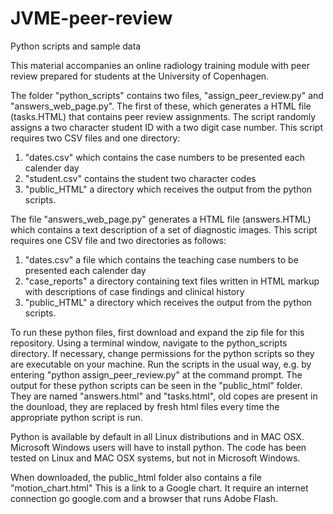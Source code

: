 # JVME-peer-review
Python scripts and sample data

This material accompanies an  online radiology training module with peer review prepared for students at the University of Copenhagen.  

The folder "python_scripts" contains two files,  "assign_peer_review.py" and "answers_web_page.py".  The first of these,   which generates a HTML file (tasks.HTML) that  contains  peer review assignments. The script randomly assigns  a two character student ID with a two digit case number.  This script requires two CSV files and one directory: 

1. "dates.csv" which contains the case numbers to be presented each calender day
2. "student.csv" contains the student two character codes
3. "public_HTML" a directory which receives the output from the python scripts.


The file "answers_web_page.py"  generates a HTML file (answers.HTML) which contains a text description of a set of diagnostic images. This script requires one CSV file and two directories as follows:

1. "dates.csv" a file which contains the teaching case numbers to be presented each calender day
2. "case_reports" a directory containing text files written in HTML markup with descriptions of case findings and clinical history 
3. "public_HTML" a directory which receives the output from the python scripts.


To run these python files, first download and expand the zip file for this repository.  Using a terminal window, navigate to the python_scripts directory.  If necessary, change permissions for the python scripts so they are executable on your machine. Run the scripts in the usual way, e.g. by entering "python assign_peer_review.py" at the command prompt. The output for these python scripts can be seen in the "public_html" folder.  They are named "answers.html" and "tasks.html", old copes are present in the dounload, they are replaced by fresh html files every time the appropriate python script is run.


Python is available by default in all Linux distributions and in MAC OSX.  Microsoft Windows users will have to install python.  The code has been tested on Linux and MAC OSX systems, but not in Microsoft Windows.



When downloaded, the public_html folder also contains a file "motion_chart.html" This is a link to a Google chart.  It require an internet connection go google.com and a browser that runs Adobe Flash.
